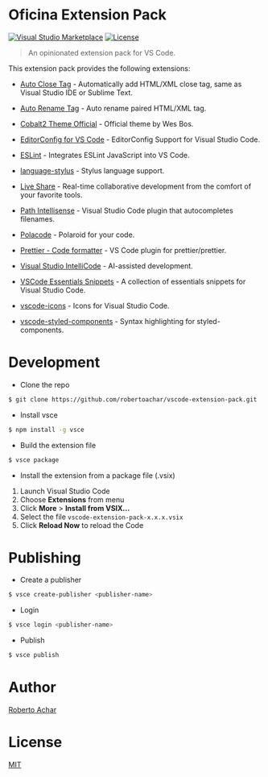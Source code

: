# Oficina Extension Pack

[![Visual Studio Marketplace][vsce-badge]][vsce-url]
[![License][license-badge]][license-url]

> An opinionated extension pack for VS Code.

This extension pack provides the following extensions:

- [Auto Close Tag](https://marketplace.visualstudio.com/items?itemName=formulahendry.auto-close-tag) - Automatically add HTML/XML close tag, same as Visual Studio IDE or Sublime Text.

- [Auto Rename Tag](https://marketplace.visualstudio.com/items?itemName=formulahendry.auto-rename-tag) - Auto rename paired HTML/XML tag.

- [Cobalt2 Theme Official](https://marketplace.visualstudio.com/items?itemName=wesbos.theme-cobalt2) - Official theme by Wes Bos.

- [EditorConfig for VS Code](https://marketplace.visualstudio.com/items?itemName=editorconfig.editorconfig) - EditorConfig Support for Visual Studio Code.

- [ESLint](https://marketplace.visualstudio.com/items?itemName=dbaeumer.vscode-eslint) - Integrates ESLint JavaScript into VS Code.

- [language-stylus](https://marketplace.visualstudio.com/items?itemName=sysoev.language-stylus) - Stylus language support.

- [Live Share](https://marketplace.visualstudio.com/items?itemName=ms-vsliveshare.vsliveshare) - Real-time collaborative development from the comfort of your favorite tools.

- [Path Intellisense](https://marketplace.visualstudio.com/items?itemName=christian-kohler.path-intellisense) - Visual Studio Code plugin that autocompletes filenames.

- [Polacode](https://marketplace.visualstudio.com/items?itemName=pnp.polacode) - Polaroid for your code.

- [Prettier - Code formatter](https://marketplace.visualstudio.com/items?itemName=esbenp.prettier-vscode) - VS Code plugin for prettier/prettier.

- [Visual Studio IntelliCode](https://marketplace.visualstudio.com/items?itemName=VisualStudioExptTeam.vscodeintellicode) - AI-assisted development.

- [VSCode Essentials Snippets](https://marketplace.visualstudio.com/items?itemName=robertoachar.vscode-essentials-snippets) - A collection of essentials snippets for Visual Studio Code.

- [vscode-icons](https://marketplace.visualstudio.com/items?itemName=vscode-icons-team.vscode-icons) - Icons for Visual Studio Code.

- [vscode-styled-components](https://marketplace.visualstudio.com/items?itemName=jpoissonnier.vscode-styled-components) - Syntax highlighting for styled-components.

# Development

- Clone the repo

```bash
$ git clone https://github.com/robertoachar/vscode-extension-pack.git
```

- Install vsce

```bash
$ npm install -g vsce
```

- Build the extension file

```bash
$ vsce package
```

- Install the extension from a package file (.vsix)

1. Launch Visual Studio Code
2. Choose **Extensions** from menu
3. Click **More** > **Install from VSIX...**
4. Select the file `vscode-extension-pack-x.x.x.vsix`
5. Click **Reload Now** to reload the Code

# Publishing

- Create a publisher

```bash
$ vsce create-publisher <publisher-name>
```

- Login

```bash
$ vsce login <publisher-name>
```

- Publish

```bash
$ vsce publish
```

# Author

[Roberto Achar](https://twitter.com/robertoachar)

# License

[MIT](https://github.com/robertoachar/vscode-extension-pack/blob/master/LICENSE)

[vsce-badge]: https://vsmarketplacebadge.apphb.com/version/robertoachar.vscode-extension-pack.svg
[vsce-url]: https://marketplace.visualstudio.com/items?itemName=robertoachar.vscode-extension-pack
[license-badge]: https://img.shields.io/github/license/robertoachar/vscode-extension-pack.svg
[license-url]: https://opensource.org/licenses/MIT
